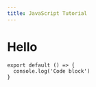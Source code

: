 ```yaml
---
title: JavaScript Tutorial
---
```


# Hello 



  ```javascript[file.js]{4-6,7} meta-info=val
  export default () => {
    console.log('Code block')
  }
  ```